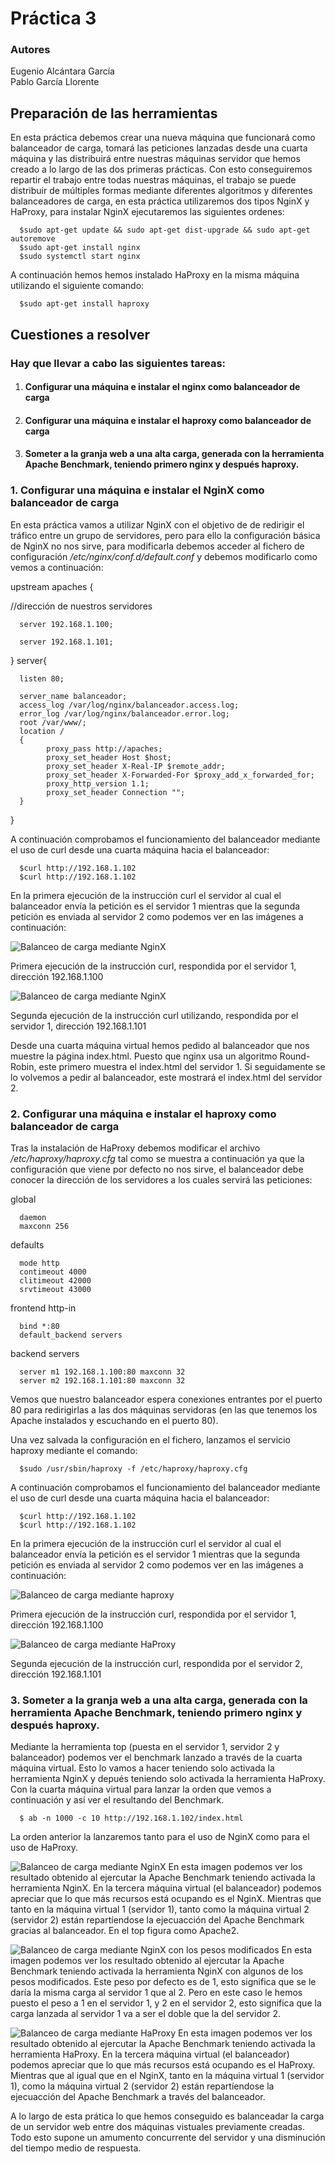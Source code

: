 # Práctica 3
### Autores
Eugenio Alcántara García  
Pablo García Llorente

## Preparación de las herramientas

En esta práctica debemos crear una nueva máquina que funcionará como balanceador de carga, tomará las peticiones lanzadas desde una cuarta máquina y las distribuirá entre nuestras máquinas servidor que hemos creado a lo largo de las dos primeras prácticas. Con esto conseguiremos repartir el trabajo entre todas nuestras máquinas, el trabajo se puede distribuir de múltiples formas mediante diferentes algoritmos y diferentes balanceadores de carga, en esta práctica utilizaremos dos tipos NginX y HaProxy, para instalar NginX ejecutaremos las siguientes ordenes:


      $sudo apt-get update && sudo apt-get dist-upgrade && sudo apt-get autoremove
      $sudo apt-get install nginx
      $sudo systemctl start nginx


A continuación hemos hemos instalado HaProxy en la misma máquina utilizando el siguiente comando:
      
      $sudo apt-get install haproxy
      

## Cuestiones a resolver

### Hay que llevar a cabo las siguientes tareas:
1. #### Configurar una máquina e instalar el nginx como balanceador de carga
2. #### Configurar una máquina e instalar el haproxy como balanceador de carga
3. #### Someter a la granja web a una alta carga, generada con la herramienta Apache Benchmark, teniendo primero nginx y después haproxy.

### 1. Configurar una máquina e instalar el NginX como balanceador de carga

En esta práctica vamos a utilizar NginX con el objetivo de de redirigir el tráfico entre un grupo de servidores, pero para ello la configuración básica de NginX no nos sirve, para modificarla debemos acceder al fichero de configuración _/etc/nginx/conf.d/default.conf_ y debemos modificarlo como vemos a continuación:

upstream apaches {

//dirección de nuestros servidores

      server 192.168.1.100;
      
      server 192.168.1.101;
      
}
server{

      listen 80;
      
      server_name balanceador;
      access_log /var/log/nginx/balanceador.access.log;
      error_log /var/log/nginx/balanceador.error.log;
      root /var/www/;
      location /
      {
            proxy_pass http://apaches;
            proxy_set_header Host $host;
            proxy_set_header X-Real-IP $remote_addr;
            proxy_set_header X-Forwarded-For $proxy_add_x_forwarded_for;
            proxy_http_version 1.1;
            proxy_set_header Connection "";
      }
}

A continuación comprobamos el funcionamiento del balanceador mediante el uso de curl desde una cuarta máquina hacia el balanceador:

      $curl http://192.168.1.102
      $curl http://192.168.1.102
      
En la primera ejecución de la instrucción curl el servidor al cual el balanceador envía la petición es el servidor 1 mientras que la segunda petición es enviada al servidor 2 como podemos ver en las imágenes a continuación:

![Balanceo de carga mediante NginX](./imagenes/nginx_servidor_1.png)

Primera ejecución de la instrucción curl, respondida por el servidor 1, dirección 192.168.1.100

![Balanceo de carga mediante NginX](./imagenes/nginx_servidor_2.png)

Segunda ejecución de la instrucción curl utilizando, respondida por el servidor 1, dirección 192.168.1.101

Desde una cuarta máquina virtual hemos pedido al balanceador que nos muestre la página index.html. Puesto que nginx usa un algoritmo Round-Robin, este primero muestra el index.html del servidor 1. Si seguidamente se lo volvemos a pedir al balanceador, este mostrará el index.html del servidor 2. 


### 2. Configurar una máquina e instalar el haproxy como balanceador de carga

Tras la instalación de HaProxy debemos modificar el archivo _/etc/haproxy/haproxy.cfg_ tal como se muestra a continuación ya que la configuración que viene por defecto no nos sirve, el balanceador debe conocer la dirección de los servidores a los cuales servirá las peticiones:

global

      daemon
      maxconn 256
defaults

      mode http
      contimeout 4000
      clitimeout 42000
      srvtimeout 43000
frontend http-in

      bind *:80
      default_backend servers
backend servers

      server m1 192.168.1.100:80 maxconn 32
      server m2 192.168.1.101:80 maxconn 32
      
Vemos que nuestro balanceador espera conexiones entrantes por el puerto 80 para redirigirlas a las dos máquinas servidoras (en las que tenemos los Apache instalados y escuchando en el puerto 80).

Una vez salvada la configuración en el fichero, lanzamos el servicio haproxy mediante el comando:

      $sudo /usr/sbin/haproxy -f /etc/haproxy/haproxy.cfg
      
A continuación comprobamos el funcionamiento del balanceador mediante el uso de curl desde una cuarta máquina hacia el balanceador:

      $curl http://192.168.1.102
      $curl http://192.168.1.102
      
En la primera ejecución de la instrucción curl el servidor al cual el balanceador envía la petición es el servidor 1 mientras que la segunda petición es enviada al servidor 2 como podemos ver en las imágenes a continuación:

![Balanceo de carga mediante haproxy](./imagenes/haproxy_servidor_1.png)

Primera ejecución de la instrucción curl, respondida por el servidor 1, dirección 192.168.1.100

![Balanceo de carga mediante HaProxy](./imagenes/haproxy_servidor_2.png)

Segunda ejecución de la instrucción curl, respondida por el servidor 2, dirección 192.168.1.101


### 3. Someter a la granja web a una alta carga, generada con la herramienta Apache Benchmark, teniendo primero nginx y después haproxy.

Mediante la herramienta top (puesta en el servidor 1, servidor 2 y balanceador) podemos ver el benchmark lanzado a través de la cuarta máquina virtual. Esto lo vamos a hacer teniendo solo activada la herramienta NginX y depués teniendo solo activada la herramienta HaProxy. Con la cuarta máquina virtual para lanzar la orden que vemos a continuación y así ver el resultando del Benchmark.

      $ ab -n 1000 -c 10 http://192.168.1.102/index.html
      
La orden anterior la lanzaremos tanto para el uso de NginX como para el uso de HaProxy.

![Balanceo de carga mediante NginX](./imagenes/nginx.PNG)
En esta imagen podemos ver los resultado obtenido al ejercutar la Apache Benchmark teniendo activada la herramienta NginX. En la tercera máquina virtual (el balanceador) podemos apreciar que lo que más recursos está ocupando es el NginX. Mientras que tanto en la máquina virtual 1 (servidor 1), tanto como la máquina virtual 2 (servidor 2) están repartíendose la ejecuacción del Apache Benchmark gracias al balanceador. En el top figura como Apache2.  

![Balanceo de carga mediante NginX con los pesos modificados](./imagenes/nginx_pesos_modificados.PNG)
En esta imagen podemos ver los resultado obtenido al ejercutar la Apache Benchmark teniendo activada la herramienta NginX con algunos de los pesos modificados. Este peso por defecto es de 1, esto significa que se le daría la misma carga al servidor 1 que al 2. Pero en este caso le hemos puesto el peso a 1 en el servidor 1, y 2 en el servidor 2, esto significa que la carga lanzada al servidor 1 va a ser el doble que la del servidor 2. 

![Balanceo de carga mediante HaProxy](./imagenes/haproxy.PNG)
En esta imagen podemos ver los resultado obtenido al ejercutar la Apache Benchmark teniendo activada la herramienta HaProxy. En la tercera máquina virtual (el balanceador) podemos apreciar que lo que más recursos está ocupando es el HaProxy. Mientras que al igual que en el NginX, tanto en la máquina virtual 1 (servidor 1), como la máquina virtual 2 (servidor 2) están repartíendose la ejecuacción del Apache Benchmark a través del balanceador. 

A lo largo de esta prática lo que hemos conseguido es balanceadar la carga de un servidor web entre dos máquinas vistuales previamente creadas. Todo esto supone un amumento concurrente del servidor y una disminución del tiempo medio de respuesta.
